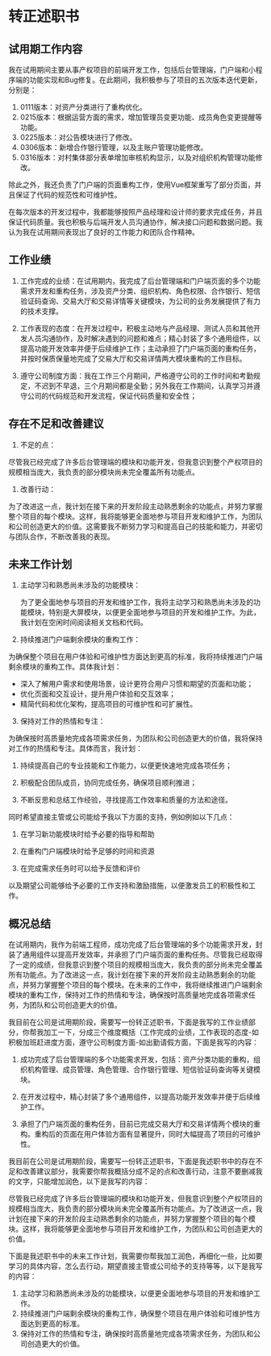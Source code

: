# 转正述职书

## 试用期工作内容

我在试用期间主要从事产权项目的前端开发工作，包括后台管理端，门户端和小程序端的功能实现和Bug修复。在此期间，我积极参与了项目的五次版本迭代更新，分别是：

1. 0111版本：对资产分类进行了重构优化。
2. 0215版本：根据运营方面的需求，增加管理员变更功能、成员角色变更提醒等功能。
3. 0225版本：对公告模块进行了修改。
4. 0306版本：新增合作银行管理，以及主账户管理功能修改。
5. 0316版本：对村集体部分表单增加审核机构显示，以及对组织机构管理功能修改。

除此之外，我还负责了门户端的页面重构工作，使用Vue框架重写了部分页面，并且保证了代码的规范性和可维护性。

在每次版本的开发过程中，我都能够按照产品经理和设计师的要求完成任务，并且保证代码质量。我也积极与后端开发人员沟通协作，解决接口问题和数据问题。我认为我在试用期间表现出了良好的工作能力和团队合作精神。



## 工作业绩

1. 工作完成的业绩：在试用期内，我完成了后台管理端和门户端页面的多个功能需求开发和重构任务，涉及资产分类、组织机构、角色权限、合作银行、短信验证码查询、交易大厅和交易详情等关键模块，为公司的业务发展提供了有力的技术支撑。

2. 工作表现的态度：在开发过程中，积极主动地与产品经理、测试人员和其他开发人员沟通协作，及时解决遇到的问题和难点；精心封装了多个通用组件，以提高功能开发效率并便于后续维护工作；主动承担了门户端页面的重构任务，并按时保质保量地完成了交易大厅和交易详情两大模块重构的工作目标。

3. 遵守公司制度方面：我在工作三个月期间，严格遵守公司的工作时间和考勤规定，不迟到不早退，三个月期间都是全勤；另外我在工作期间，认真学习并遵守公司的代码规范和开发流程，保证代码质量和安全性；

## 存在不足和改善建议

1. 不足的点：

​		尽管我已经完成了许多后台管理端的模块和功能开发，但我意识到整个产权项目的规模相当庞大，我负责的部分模块尚未完全覆盖所有功能点。

1. 改善行动：

​		为了改进这一点，我计划在接下来的开发阶段主动熟悉剩余的功能点，并努力掌握整个项目的每个模块。这样，我将能够更全面地参与项目开发和维护工作，为团队和公司创造更大的价值。这需要我不断努力学习和提高自己的技能和能力，并密切与团队合作，不断改善我的表现。

## 未来工作计划

1. 主动学习和熟悉尚未涉及的功能模块：

   为了更全面地参与项目的开发和维护工作，我将主动学习和熟悉尚未涉及的功能模块，特别是大屏模块，以便更全面地参与项目的开发和维护工作。为此，我计划在空闲时间阅读相关文档和代码。

2. 持续推进门户端剩余模块的重构工作：

​		为确保整个项目在用户体验和可维护性方面达到更高的标准，我将持续推进门户端剩余模块的重构工作。具体我计划：

- 深入了解用户需求和使用场景，设计更符合用户习惯和期望的页面和功能；
- 优化页面和交互设计，提升用户体验和交互效率；
- 精简代码和优化架构，提高项目的可维护性和可扩展性。

3. 保持对工作的热情和专注：

为确保按时高质量地完成各项需求任务，为团队和公司创造更大的价值，我将保持对工作的热情和专注。具体而言，我计划：

1. 持续提高自己的专业技能和工作能力，以便更快速地完成各项任务；

2. 积极配合团队成员，协同完成任务，确保项目顺利推进；

3. 不断反思和总结工作经验，寻找提高工作效率和质量的方法和途径。

同时希望直接主管或公司能给予我以下方面的支持，例如例如以下几点：

1. 在学习新功能模块时给予必要的指导和帮助

2. 在重构门户端模块时给予足够的时间和资源

3. 在完成需求任务时可以给予反馈和评价

以及期望公司能够给予必要的工作支持和激励措施，以便激发员工的积极性和工作。

## 概况总结

在试用期内，我作为前端工程师，成功完成了后台管理端的多个功能需求开发，封装了通用组件以提高开发效率，并承担了门户端页面的重构任务。尽管我已经取得了一定的成绩，但我意识到整个项目的规模相当庞大，我负责的部分尚未完全覆盖所有功能点。为了改进这一点，我计划在接下来的开发阶段主动熟悉剩余的功能点，并努力掌握整个项目的每个模块。在未来的工作中，我将继续推进门户端剩余模块的重构工作，保持对工作的热情和专注，确保按时高质量地完成各项需求任务，为团队和公司创造更大的价值。



我目前在公司是试用期阶段，需要写一份转正述职书，下面是我写的工作业绩部分，你帮我加工一下，分成三个维度概括（工作完成的业绩，工作表现的态度-如积极加班赶进度方面，遵守公司制度方面-如出勤请假方面，下面是我写的内容：

1. 成功完成了后台管理端的多个功能需求开发，包括：资产分类功能的重构，组织机构管理、成员管理、角色管理、合作银行管理、短信验证码查询等关键模块。

2. 在开发过程中，精心封装了多个通用组件，以提高功能开发效率并便于后续维护工作。
3. 承担了门户端页面的重构任务，目前已完成交易大厅和交易详情两个模块的重构。重构后的页面在用户体验方面有显著提升，同时大幅提高了项目的可维护性。



我目前在公司是试用期阶段，需要写一份转正述职书，下面是我述职书中的存在不足和改善建议部分，我需要你帮我概括分成不足的点和改善行动，注意不要删减我的文字，只能增加润色，以下是我写的内容：

尽管我已经完成了许多后台管理端的模块和功能开发，但我意识到整个产权项目的规模相当庞大，我负责的部分模块尚未完全覆盖所有功能点。为了改进这一点，我计划在接下来的开发阶段主动熟悉剩余的功能点，并努力掌握整个项目的每个模块。这样，我将能够更全面地参与项目开发和维护工作，为团队和公司创造更大的价值。

下面是我述职书中的未来工作计划，我需要你帮我加工润色，再细化一些，比如要学习的具体内容，怎么去行动，期望直接主管或公司给予的支持等等，以下是我写的内容：

1. 主动学习和熟悉尚未涉及的功能模块，以便更全面地参与项目的开发和维护工作。
2. 持续推进门户端剩余模块的重构工作，确保整个项目在用户体验和可维护性方面达到更高的标准。
3. 保持对工作的热情和专注，确保按时高质量地完成各项需求任务，为团队和公司创造更大的价值。

